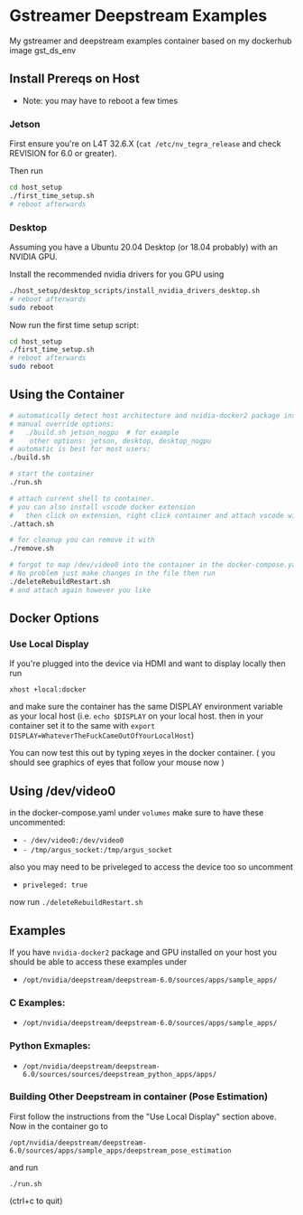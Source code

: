 # Gstreamer Deepstream Examples
My gstreamer and deepstream examples container based on my dockerhub image gst_ds_env


## Install Prereqs on Host
  
- Note: you may have to reboot a few times

### Jetson
First ensure you're on L4T 32.6.X (`cat /etc/nv_tegra_release` and check REVISION for 6.0 or greater).  

Then run 

```bash
cd host_setup
./first_time_setup.sh
# reboot afterwards
```

### Desktop
Assuming you have a Ubuntu 20.04 Desktop (or 18.04 probably) with an NVIDIA GPU.

Install the recommended nvidia drivers for you GPU using 
```bash
./host_setup/desktop_scripts/install_nvidia_drivers_desktop.sh
# reboot afterwards 
sudo reboot
```

Now run the first time setup script:
```bash
cd host_setup
./first_time_setup.sh
# reboot afterwards 
sudo reboot
```

## Using the Container
```bash
# automatically detect host architecture and nvidia-docker2 package installation
# manual override options:
#   ./build.sh jetson_nogpu  # for example
#    other options: jetson, desktop, desktop_nogpu
# automatic is best for most users:
./build.sh

# start the container
./run.sh

# attach current shell to container.
# you can also install vscode docker extension 
#   then click on extension, right click container and attach vscode window
./attach.sh

# for cleanup you can remove it with
./remove.sh

# forgot to map /dev/video0 into the container in the docker-compose.yaml? 
# No problem just make changes in the file then run 
./deleteRebuildRestart.sh 
# and attach again however you like
```

## Docker Options

### Use Local Display
If you're plugged into the device via HDMI and want to display locally then run 

`xhost +local:docker`

and make sure the container has the same DISPLAY environment variable as your local host
(i.e. `echo $DISPLAY` on your local host. then in your container set it to the same with `export DISPLAY=WhateverTheFuckCameOutOfYourLocalHost`)

You can now test this out by typing xeyes in the docker container. ( you should see graphics of eyes that follow your mouse now )

## Using /dev/video0 
in the docker-compose.yaml under `volumes` make sure to have these uncommented:
 - `- /dev/video0:/dev/video0`
 - `- /tmp/argus_socket:/tmp/argus_socket`

also you may need to be priveleged to access the device too so uncomment

- `priveleged: true` 

now run `./deleteRebuildRestart.sh`



## Examples 

If you have `nvidia-docker2` package and GPU installed on your host you should be able to access these examples under 
- `/opt/nvidia/deepstream/deepstream-6.0/sources/apps/sample_apps/`

### C Examples: 
- `/opt/nvidia/deepstream/deepstream-6.0/sources/apps/sample_apps/`

### Python Exmaples: 
- `/opt/nvidia/deepstream/deepstream-6.0/sources/sources/deepstream_python_apps/apps/`

###  Building Other Deepstream in container (Pose Estimation)

First follow the instructions from the "Use Local Display" section above.
Now in the container go to 

`/opt/nvidia/deepstream/deepstream-6.0/sources/apps/sample_apps/deepstream_pose_estimation` 

and run

`./run.sh`  

(ctrl+c to quit)